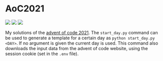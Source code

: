 # AoC2021
![](https://img.shields.io/badge/day%20📅-27-blue)
![](https://img.shields.io/badge/stars%20⭐-40-yellow)
![](https://img.shields.io/badge/days%20completed-20-red)

My solutions of the [advent of code 2021](https://adventofcode.com/2021). The `start_day.py` command can be used to generate a template for a certain day as
`python start_day.py <DAY>`. If no argument is given the current day is used. This command also downloads the input data from the advent of code website, using the session cookie (set in the `.env` file).
